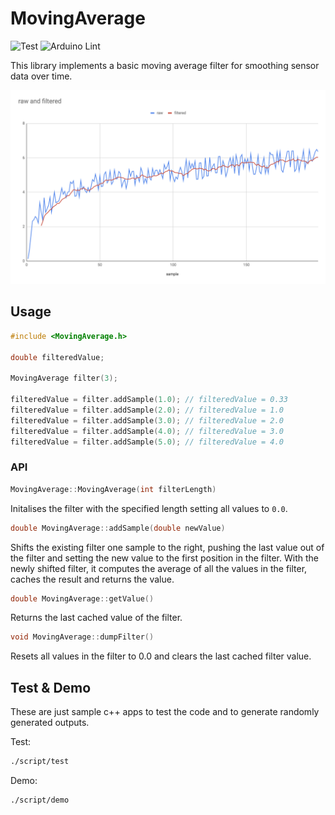 # MovingAverage

![Test](https://github.com/careyi3/MovingAverage/actions/workflows/test.yml/badge.svg) ![Arduino Lint](https://github.com/careyi3/MovingAverage/actions/workflows/arduino_lint.yml/badge.svg)

This library implements a basic moving average filter for smoothing sensor data over time.

![Sample Data](/docs/sample_outputs.png)

## Usage

```c++
#include <MovingAverage.h>

double filteredValue;

MovingAverage filter(3);

filteredValue = filter.addSample(1.0); // filteredValue = 0.33
filteredValue = filter.addSample(2.0); // filteredValue = 1.0
filteredValue = filter.addSample(3.0); // filteredValue = 2.0
filteredValue = filter.addSample(4.0); // filteredValue = 3.0
filteredValue = filter.addSample(5.0); // filteredValue = 4.0

```

### API

```c ++
MovingAverage::MovingAverage(int filterLength)
```

Initalises the filter with the specified length setting all values to `0.0`.

```c ++
double MovingAverage::addSample(double newValue)
```

Shifts the existing filter one sample to the right, pushing the last value out of the filter and setting the new value to the first position in the filter. With the newly shifted filter, it computes the average of all the values in the filter, caches the result and returns the value.

```c ++
double MovingAverage::getValue()
```

Returns the last cached value of the filter.

```c ++
void MovingAverage::dumpFilter()
```

Resets all values in the filter to 0.0 and clears the last cached filter value.

## Test & Demo

These are just sample c++ apps to test the code and to generate randomly generated outputs.

Test:

```bash
./script/test
```

Demo:

```bash
./script/demo
```
